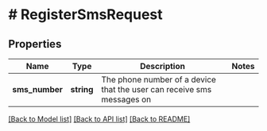 # # RegisterSmsRequest

## Properties

Name | Type | Description | Notes
------------ | ------------- | ------------- | -------------
**sms_number** | **string** | The phone number of a device that the user can receive sms messages on |

[[Back to Model list]](../../README.md#models) [[Back to API list]](../../README.md#endpoints) [[Back to README]](../../README.md)
